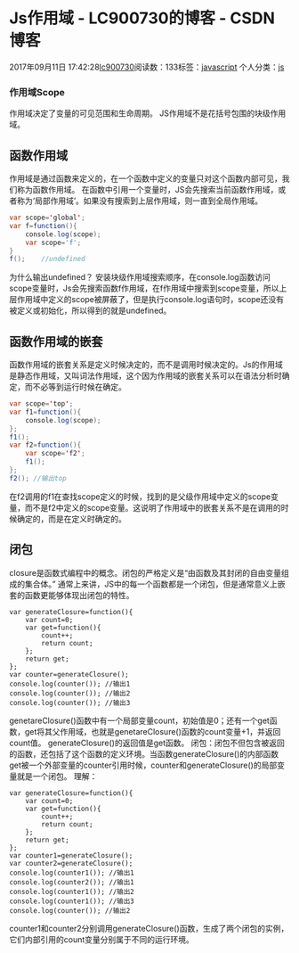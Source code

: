 # Js作用域 - LC900730的博客 - CSDN博客
2017年09月11日 17:42:28[lc900730](https://me.csdn.net/LC900730)阅读数：133标签：[javascript](https://so.csdn.net/so/search/s.do?q=javascript&t=blog)
个人分类：[js](https://blog.csdn.net/LC900730/article/category/7133535)
### 作用域Scope
作用域决定了变量的可见范围和生命周期。 
JS作用域不是花括号包围的块级作用域。
## 函数作用域
作用域是通过函数来定义的，在一个函数中定义的变量只对这个函数内部可见，我们称为函数作用域。 
在函数中引用一个变量时，JS会先搜索当前函数作用域，或者称为‘局部作用域’。如果没有搜索到上层作用域，则一直到全局作用域。
```java
var scope='global';
var f=function(){
    console.log(scope);
    var scope='f';
}
f();    //undefined
```
为什么输出undefined？ 
安装块级作用域搜索顺序，在console.log函数访问scope变量时，Js会先搜索函数f作用域，在f作用域中搜索到scope变量，所以上层作用域中定义的scope被屏蔽了，但是执行console.log语句时，scope还没有被定义或初始化，所以得到的就是undefined。
## 函数作用域的嵌套
函数作用域的嵌套关系是定义时候决定的，而不是调用时候决定的。Js的作用域是静态作用域，又叫词法作用域，这个因为作用域的嵌套关系可以在语法分析时确定，而不必等到运行时候在确定。
```java
var scope='top';
var f1=function(){
    console.log(scope);
};
f1();
var f2=function(){
    var scope='f2';
    f1();
};
f2(); //输出top
```
在f2调用的f1在查找scope定义的时候，找到的是父级作用域中定义的scope变量，而不是f2中定义的scope变量。这说明了作用域中的嵌套关系不是在调用的时候确定的，而是在定义时确定的。
## 闭包
closure是函数式编程中的概念。闭包的严格定义是“由函数及其封闭的自由变量组成的集合体。” 
通常上来讲，JS中的每一个函数都是一个闭包，但是通常意义上嵌套的函数更能够体现出闭包的特性。
```
var generateClosure=function(){
    var count=0;
    var get=function(){
        count++;
        return count;
    };
    return get;
};
var counter=generateClosure();
console.log(counter()); //输出1
console.log(counter()); //输出2
console.log(counter()); //输出3
```
genetareClosure()函数中有一个局部变量count，初始值是0；还有一个get函数，get将其父作用域，也就是genetareClosure()函数的count变量+1，并返回count值。 
generateClosure()的返回值是get函数。
闭包：闭包不但包含被返回的函数，还包括了这个函数的定义环境。当函数generateClosure()的内部函数get被一个外部变量的counter引用时候，counter和generateClosure()的局部变量就是一个闭包。
理解：
```
var generateClosure=function(){
    var count=0;
    var get=function(){
        count++;
        return count;
    };
    return get;
};
var counter1=generateClosure();
var counter2=generateClosure();
console.log(counter1()); //输出1
console.log(counter2()); //输出1
console.log(counter1()); //输出2
console.log(counter1()); //输出3
console.log(counter()); //输出2
```
counter1和counter2分别调用generateClosure()函数，生成了两个闭包的实例，它们内部引用的count变量分别属于不同的运行环境。
